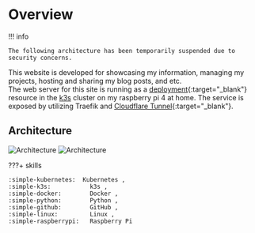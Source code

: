 
# Overview

!!! info

    The following architecture has been temporarily suspended due to security concerns.


This website is developed for showcasing my information, managing my projects, hosting and sharing my blog posts, and etc.<br>
The web server for this site is running as a [deployment](https://kubernetes.io/docs/concepts/workloads/controllers/deployment/){:target="_blank"} resource in the [k3s](https://docs.k3s.io) cluster on my raspberry pi 4 at home. The service is exposed by utilizing Traefik and [Cloudflare Tunnel](https://developers.cloudflare.com/cloudflare-one/connections/connect-networks/){:target="_blank"}.


## Architecture
<!-- Generate these images from web console (app.diagrams.net) -->
![Architecture](../graph/arch-light.png#only-light)
![Architecture](../graph/arch-dark.png#only-dark)

<!-- add sections like "Why Kubernetes?", "Why Material for Mkdocs?", "Why Cloudflare?", and etc -->

???+ skills

    :simple-kubernetes:  Kubernetes ,
    :simple-k3s:           k3s ,
    :simple-docker:        Docker ,
    :simple-python:        Python ,
    :simple-github:        GitHub ,
    :simple-linux:         Linux ,
    :simple-raspberrypi:   Raspberry Pi
